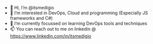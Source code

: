 - 👋 Hi, I’m @itsmedigio
- 👀 I’m interested in DevOps, Cloud and programming (Especially JS frameworks and C#)
- 🌱 I’m currently focussed on learning DevOps tools and techniques 
- 📫 You can reach out to me on linkedin @ https://www.linkedin.com/in/itsmedigio

<!---
itsmedigio/itsmedigio is a ✨ special ✨ repository because its `README.md` (this file) appears on your GitHub profile.
You can click the Preview link to take a look at your changes.
--->
